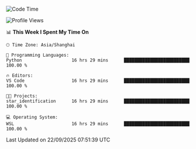 <!--START_SECTION:waka-->
![Code Time](http://img.shields.io/badge/Code%20Time-3%2C125%20hrs%2055%20mins-blue)

![Profile Views](http://img.shields.io/badge/Profile%20Views-42-blue)

📊 **This Week I Spent My Time On** 

```text
🕑︎ Time Zone: Asia/Shanghai

💬 Programming Languages: 
Python                   16 hrs 29 mins      █████████████████████████   100.00 % 

🔥 Editors: 
VS Code                  16 hrs 29 mins      █████████████████████████   100.00 % 

🐱‍💻 Projects: 
star_identification      16 hrs 29 mins      █████████████████████████   100.00 % 

💻 Operating System: 
WSL                      16 hrs 29 mins      █████████████████████████   100.00 % 
```


 Last Updated on 22/09/2025 07:51:39 UTC
<!--END_SECTION:waka-->
